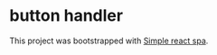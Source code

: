 # button handler

This project was bootstrapped with [Simple react spa](https://github.com/facebook/create-react-app).
